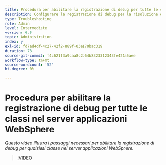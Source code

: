 ```yaml
---
title: Procedura per abilitare la registrazione di debug per tutte le classi nel server applicazioni WebSphere
description: Configurare la registrazione di debug per la risoluzione dei problemi relativi all'Application Server WebSphere
type: Troubleshooting
role: Admin
level: Intermediate
version: 6.5
topic: Administration
index: y
exl-id: fd7ad4df-4c27-42f2-889f-03e170bac319
duration: 73
source-git-commit: f4c621f3a9caa8c2c64b8323312343fe421a5aee
workflow-type: tm+mt
source-wordcount: '52'
ht-degree: 0%

---
```


# Procedura per abilitare la registrazione di debug per tutte le classi nel server applicazioni WebSphere

*Questo video illustra i passaggi necessari per abilitare la registrazione di debug per qualsiasi classe nel server applicazioni WebSphere.*

>[!VIDEO](https://video.tv.adobe.com/v/335523?quality=12&learn=on)
